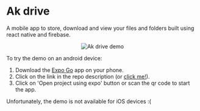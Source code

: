 # Ak drive

A mobile app to store, download and view your files and folders built using react native and firebase.

<p align="center">
  <img src="Ak-drive-demo.gif" alt="Ak drive demo" />
</p>

To try the demo on an android device:
1. Download the [Expo Go](https://play.google.com/store/apps/details?id=host.exp.exponent) app on your phone.
2. Click on the link in the repo description (or [click me!](https://expo.io/@abdulkadir78/projects/Ak-drive)).
3. Click on 'Open project using expo' button or scan the qr code to start the app.

Unfortunately, the demo is not available for iOS devices :(
